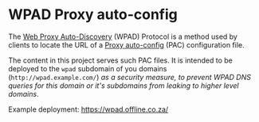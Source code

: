 # WPAD Proxy auto-config

The [Web Proxy Auto-Discovery](https://en.wikipedia.org/wiki/Web_Proxy_Auto-Discovery_Protocol) (WPAD) Protocol is a method used by clients to locate the URL of a [Proxy auto-config](https://en.wikipedia.org/wiki/Proxy_auto-config) (PAC) configuration file.

The content in this project serves such PAC files.
It is intended to be deployed to the `wpad` subdomain of you domains (`http://wpad.example.com/`)
*as a security measure, to prevent WPAD DNS queries for this domain or it's subdomains from leaking to higher level domains*.

Example deployment: <https://wpad.offline.co.za/>
